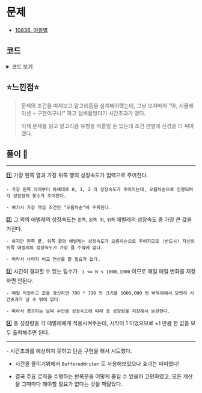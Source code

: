 # 문제
- [10836. 여왕별](https://www.acmicpc.net/problem/10836)

## 코드

<details><summary> 코드 보기 </summary>

``` java
import java.io.*;
import java.util.Arrays;
import java.util.StringTokenizer;

public class Q10836 {
    static int m, n, worm[][];
    public static void main(String[] args) throws IOException {
        // init
        BufferedReader br = new BufferedReader(new InputStreamReader(System.in));
        StringTokenizer st = new StringTokenizer(br.readLine());
        m = Integer.parseInt(st.nextToken());
        n = Integer.parseInt(st.nextToken());
        worm = new int[m][m];
        for (int i = 0; i < m; i++) Arrays.fill(worm[i], 1);

        // calc
        int grow[] = new int[3], growAround[][] = new int[m][m];
        for (int i = 0; i < n; i++) {
            st = new StringTokenizer(br.readLine());
            for (int j = 0; j < 3; j++)
                grow[j] = Integer.parseInt(st.nextToken());
            fillGrowAround(growAround, grow);
        }
        solution(growAround);
    }

    private static void solution(int growArround[][]) throws IOException {
        BufferedWriter bw = new BufferedWriter(new OutputStreamWriter(System.out));
        for (int i = 0; i < m; i++) {
            for (int j = 0; j < m; j++) {
                if(i == 0 || j == 0)
                    bw.write((growArround[i][j] + 1) + " ");
                else
                    bw.write((growArround[0][j] + 1) + " ");
            }
            bw.newLine();
        }
        bw.close();
    }

    private static void fillGrowAround(int[][] growAround, int grow[]) {
        int row = m - 1, col = 0;
        for (int growth = 0; growth < 3; growth++) {
            int count = grow[growth], idx = 0;
            if(count == 0) continue;
            for (idx = 0; idx < count && row > 0; idx++)
                growAround[row--][0] += growth;
            for (int i = idx; i < count; i++)
                growAround[0][col++] += growth;
        }
    }
}
```

</details>

## ⭐️느낀점⭐️
> 문제의 조건을 따져보고 알고리즘을 설계해야했는데, 그냥 보자마자 "아, 시뮬레이션 + 구현이구나!" 하고 덤벼들었다가 시간초과가 떴다.
>
> 이제 문제를 읽고 알고리즘 유형을 떠올릴 순 있는데 조건 판별에 신경을 더 써야겠다.

## 풀이 📣
<hr/>

1️⃣ 가장 왼쪽 열과 가장 위쪽 행의 성장속도가 입력으로 주어진다.

    - 가장 왼쪽 아래부터 차례대로 0, 1, 2 의 성장속도가 주어지는데, 오름차순으로 진행되며 각 성장량의 횟수가 주어진다.

    - 여기서 가장 핵심 조건인 "오름차순"에 주목한다. 

2️⃣ 그 외의 애벌레의 성장속도는 `왼쪽`, `왼쪽 위`, `위쪽` 애벌레의 성장속도 중 가장 큰 값을 가진다.

    - 하지만 왼쪽 끝, 위쪽 끝의 애벌레는 성장속도가 오름차순으로 주어지므로 !반드시! 자신의 위쪽 애벌레의 성장속도가 가장 클 수밖에 없다.

    - 따라서 나머지 비교 연산을 할 필요가 없다.

3️⃣ 시간이 경과할 수 있는 일수가 ` 1 <= N < 1000,1000` 이므로 매일 매일 변화를 저장하면 안된다.

    - 매일 저장하고 값을 갱신하면 700 * 700 의 크기를 1000,000 번 바꿔야해서 당연히 시간초과가 날 수 밖에 없다.

    - 따라서 경과하는 날짜 수만큼 성장속도에 따라 총 성장량을 저장해서 보관한다.

4️⃣ 총 성장량을 각 애벌레에게 적용시켜주는데, 시작이 1 이었으므로 +1 만큼 한 값을 모두 출력해주면 된다.

<hr/>
- 시간초과를 예상하지 못하고 단순 구현을 해서 시도했다.

- 시간을 줄이기위해서 `BufferedWriter` 도 사용해보았으나 효과는 미미했다!

- 결국 주요 로직을 수행하는 반복문을 어떻게 줄일 수 있을까 고민하였고, 모든 계산을 그때마다 해야할 필요가 없다는 것을 깨달았다.